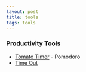 ```yaml
---
layout: post
title: tools
tags: tools
---
```


### Productivity Tools
* [Tomato Timer](https://tomato-timer.com/#) - Pomodoro
* [Time Out](https://itunes.apple.com/us/app/time-out-break-reminders/id402592703?mt=12)

